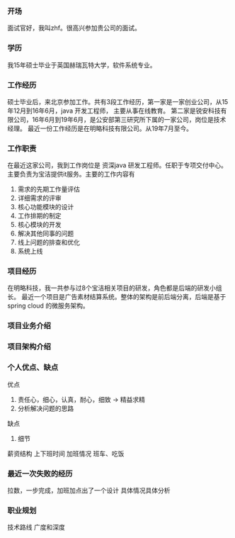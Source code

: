 ### 开场
面试官好，我叫zhf。很高兴参加贵公司的面试。
### 学历
我15年硕士毕业于英国赫瑞瓦特大学，软件系统专业。
### 工作经历
硕士毕业后，来北京参加工作。共有3段工作经历，第一家是一家创业公司，从15年12月到16年6月，java 开发工程师，
主要从事在线教育。
第二家是锐安科技有限公司，16年6月到19年6月，是公安部第三研究所下属的一家公司，岗位是技术经理。
最近一份工作经历是在明略科技有限公司。从19年7月至今。
### 工作职责
在最近这家公司，我到工作岗位是 资深java 研发工程师。任职于专项交付中心。
主要负责为宝洁提供it服务。主要的工作内容有
1. 需求的先期工作量评估
2. 详细需求的评审
3. 核心功能模块的设计
4. 工作排期的制定
5. 核心模块的开发
6. 解决其他同事的问题
7. 线上问题的排查和优化
8. 系统上线
### 项目经历
在明略科技，我一共参与过8个宝洁相关项目的研发，角色都是后端的研发小组长。
最近一个项目是广告素材结算系统。整体的架构是前后端分离，后端是基于 spring cloud 的微服务架构。
### 项目业务介绍


### 项目架构介绍


### 个人优点、缺点
优点
1. 责任心，细心，认真，耐心，细致 -> 精益求精
2. 分析解决问题的思路

缺点
1. 细节

薪资结构
上下班时间
加班情况
班车、吃饭

### 最近一次失败的经历
拉数，一步完成，加班加点出了一个设计
具体情况具体分析

### 职业规划
技术路线
广度和深度